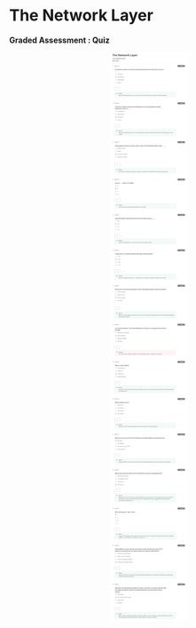 # The Network Layer

**Graded Assessment : Quiz**

<p align="center">
  <img src="../Assets/Week%202_Quizz.png" alt="The Network Layer" />
</p>
